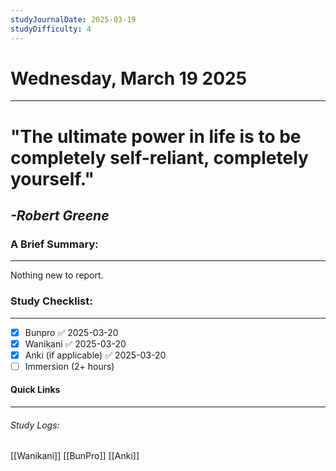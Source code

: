 ```yaml
---
studyJournalDate: 2025-03-19
studyDifficulty: 4
---
```


# Wednesday, March 19 2025
---
# "The ultimate power in life is to be completely self-reliant, completely yourself."

## *-Robert Greene*


### A Brief Summary:
---
Nothing new to report.

### Study Checklist:
---
- [x] Bunpro ✅ 2025-03-20
- [x] Wanikani ✅ 2025-03-20
- [x] Anki (if applicable) ✅ 2025-03-20
- [ ] Immersion (2+ hours)

#### Quick Links
---
###### Study Logs:
[[Wanikani]]
[[BunPro]]
[[Anki]]
